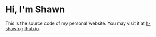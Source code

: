 # Hi, I'm Shawn

This is the source code of my personal website. You may visit it at [h-shawn.github.io](https://h-shawn.github.io/).

